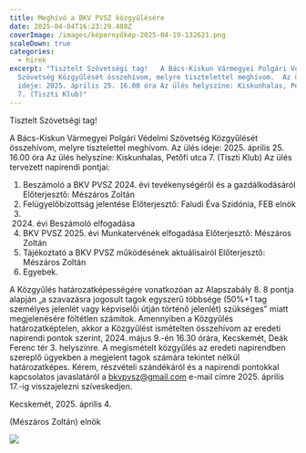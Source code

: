 ```yaml
---
title: Meghívó a BKV PVSZ közgyűlésére
date: 2025-04-04T16:23:29.488Z
coverImage: /images/képernyőkép-2025-04-19-132621.png
scaleDown: true
categories:
  - hirek
excerpt: "Tisztelt Szövetségi tag!   A Bács-Kiskun Vármegyei Polgári Védelmi
  Szövetség Közgyűlését összehívom, melyre tisztelettel meghívom.  Az ülés
  ideje: 2025. április 25. 16.00 óra Az ülés helyszíne: Kiskunhalas, Petőfi utca
  7. (Tiszti Klub)"
---
```

Tisztelt Szövetségi tag!

A Bács-Kiskun Vármegyei Polgári Védelmi Szövetség Közgyűlését összehívom, melyre tisztelettel meghívom. 
Az ülés ideje: 2025. április 25. 16.00 óra
Az ülés helyszíne: Kiskunhalas, Petőfi utca 7. (Tiszti Klub)
Az ülés tervezett napirendi pontjai:

1. Beszámoló a BKV PVSZ 2024. évi tevékenységéről és a gazdálkodásáról\
   Előterjesztő: Mészáros Zoltán
2. Felügyelőbizottság jelentése
   Előterjesztő: Faludi Éva Szidónia, FEB elnök
3. 2024. évi Beszámoló elfogadása
4. BKV PVSZ 2025. évi Munkatervének elfogadása
   Előterjesztő: Mészáros Zoltán
5. Tájékoztató a BKV PVSZ működésének aktuálisairól
   Előterjesztő: Mészáros Zoltán
6. Egyebek.

A Közgyűlés határozatképességére vonatkozóan az Alapszabály 8. 8 pontja alapján „a szavazásra jogosult tagok egyszerű többsége (50%+1 tag személyes jelenlét vagy képviselői útján történő jelenlét) szükséges” miatt megjelenésére föltétlen számítok.
Amennyiben a Közgyűlés határozatképtelen, akkor a Közgyűlést ismételten összehívom az eredeti napirendi pontok szerint, 2024. május 9.-én 16.30 órára, Kecskemét, Deák Ferenc tér 3. helyszínre. A megismételt közgyűlés az eredeti napirendben szereplő ügyekben a megjelent tagok számára tekintet nélkül határozatképes.
Kérem, részvételi szándékáról és a napirendi pontokkal kapcsolatos javaslatáról a bkvpvsz@gmail.com e-mail címre 2025. április 17.-ig visszajelezni szíveskedjen.

Kecskemét, 2025. április 4.

(Mészáros Zoltán)
elnök

![](/images/képernyőkép-2025-04-19-132621.png)

![]()